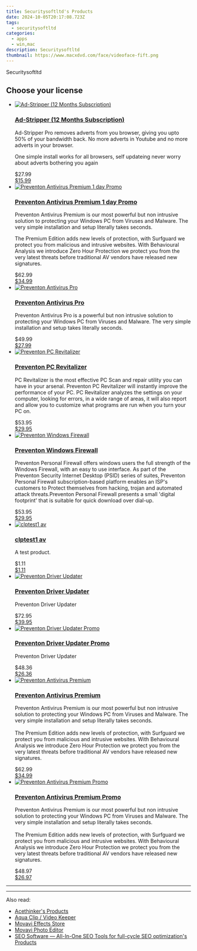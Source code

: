 ```yaml
---
title: Securitysoftltd's Products
date: 2024-10-05T20:17:08.723Z
tags: 
  - securitysoftltd
categories: 
  - apps
  - win,mac
description: Securitysoftltd
thumbnail: https://www.macxdvd.com/face/videoface-fift.png
---
```


Securitysoftltd

<!--__INIT__BEGIN__TAG__PRODUCTS__LIST__-->
<!--__INIT__END__TAG__PRODUCTS__LIST__-->

<!--__INIT__BEGIN__TAG__FEED_PRODUCTS__LIST__-->

## Choose your license

<div class="home-content-container">
  <ul class="home-article-list">
    <li class="home-article-item flex flex-row feedProduct">
      <div class="basis-1/3 lg:basis-1/4 xl:basis-1/5 relative flex justify-center items-center overflow-hidden">
                <a href="https://secure.2checkout.com/order/cart.php?PRODS=4627190&amp;QTY=1&amp;AFFILIATE=108875" class="w-24 h-24 md:w-28 md:h-28 lg:w-32 lg:h-32 xl:w-42 xl:h-42 max-w-24 max-h-24 md:max-w-28 md:max-h-28 lg:max-w-32 lg:max-h-32 xl:max-w-42 xl:max-h-42 -pt-2">
          <img src="https://secure.2checkout.com/images/merchant/41da609c519d77b29be442f8c1105647/products/tray_icon.png" alt="Ad-Stripper (12 Months Subscription)" class="relative w-full h-full rounded-full object-cover dark:brightness-75 -mt-4 p-4">
        </a>
              </div>
      <div class="flex flex-col gap-5 px-7 pb-7 basis-2/3 lg:basis-3/4 xl:basis-4/5  pt-5">
        <h3 class="home-article-title"><a href="https://secure.2checkout.com/order/cart.php?PRODS=4627190&amp;QTY=1&amp;AFFILIATE=108875">Ad-Stripper (12 Months Subscription)</a></h3>
        <div class="home-article-content markdown-body">
                  <html><head></head><body><p>
	Ad-Stripper Pro removes adverts from you browser, giving you upto 50% of your bandwidth back. No more adverts in Youtube and no more adverts in your browser.</p>
<p>
	One simple install works for all browsers, self updateing never worry about adverts bothering you again</p></body></html>                </div>
        <div class="flex flex-row feedProduct-Price">
          <div class="feedProduct-Price--Old">
            <span class="feedProduct-Price--Currency">$</span>27<span class="feedProduct-Price--Cents">.99</span>
          </div>
          <div class="">
            <a href="https://secure.2checkout.com/order/cart.php?PRODS=4627190&amp;QTY=1&amp;AFFILIATE=108875">
            <span class="feedProduct-Price--Currency">$</span>15<span class="feedProduct-Price--Cents">.99</span>
            </a>
          </div>
        </div>
      </div>
    </li>
    <li class="home-article-item flex flex-row feedProduct">
      <div class="basis-1/3 lg:basis-1/4 xl:basis-1/5 relative flex justify-center items-center overflow-hidden">
                <a href="https://secure.2checkout.com/order/cart.php?PRODS=4616258&amp;QTY=1&amp;AFFILIATE=108875" class="w-24 h-24 md:w-28 md:h-28 lg:w-32 lg:h-32 xl:w-42 xl:h-42 max-w-24 max-h-24 md:max-w-28 md:max-h-28 lg:max-w-32 lg:max-h-32 xl:max-w-42 xl:max-h-42 -pt-2">
          <img src="https://secure.2checkout.com/images/merchant/41da609c519d77b29be442f8c1105647/products/1_Preventon_AV_Prem.png" alt="Preventon Antivirus Premium 1 day Promo" class="relative w-full h-full rounded-full object-cover dark:brightness-75 -mt-4 p-4">
        </a>
              </div>
      <div class="flex flex-col gap-5 px-7 pb-7 basis-2/3 lg:basis-3/4 xl:basis-4/5  pt-5">
        <h3 class="home-article-title"><a href="https://secure.2checkout.com/order/cart.php?PRODS=4616258&amp;QTY=1&amp;AFFILIATE=108875">Preventon Antivirus Premium 1 day Promo</a></h3>
        <div class="home-article-content markdown-body">
                  <html><head></head><body><p>
	Preventon Antivirus Premium is our most powerful but non intrusive solution to protecting your Windows PC from Viruses and Malware. The very simple installation and setup literally takes seconds.</p>
<p>
	The Premium Edition adds new levels of protection, with Surfguard we protect you from malicious and intrusive websites. With Behavioural Analysis we introduce Zero Hour Protection we protect you from the very latest threats before traditional AV vendors have released new signatures.</p></body></html>                </div>
        <div class="flex flex-row feedProduct-Price">
          <div class="feedProduct-Price--Old">
            <span class="feedProduct-Price--Currency">$</span>62<span class="feedProduct-Price--Cents">.99</span>
          </div>
          <div class="">
            <a href="https://secure.2checkout.com/order/cart.php?PRODS=4616258&amp;QTY=1&amp;AFFILIATE=108875">
            <span class="feedProduct-Price--Currency">$</span>34<span class="feedProduct-Price--Cents">.99</span>
            </a>
          </div>
        </div>
      </div>
    </li>
    <li class="home-article-item flex flex-row feedProduct">
      <div class="basis-1/3 lg:basis-1/4 xl:basis-1/5 relative flex justify-center items-center overflow-hidden">
                <a href="https://secure.2checkout.com/order/cart.php?PRODS=4612407&amp;QTY=1&amp;AFFILIATE=108875" class="w-24 h-24 md:w-28 md:h-28 lg:w-32 lg:h-32 xl:w-42 xl:h-42 max-w-24 max-h-24 md:max-w-28 md:max-h-28 lg:max-w-32 lg:max-h-32 xl:max-w-42 xl:max-h-42 -pt-2">
          <img src="https://secure.2checkout.com/images/merchant/41da609c519d77b29be442f8c1105647/products/Preventon_AV_Pro.png" alt="Preventon Antivirus Pro" class="relative w-full h-full rounded-full object-cover dark:brightness-75 -mt-4 p-4">
        </a>
              </div>
      <div class="flex flex-col gap-5 px-7 pb-7 basis-2/3 lg:basis-3/4 xl:basis-4/5  pt-5">
        <h3 class="home-article-title"><a href="https://secure.2checkout.com/order/cart.php?PRODS=4612407&amp;QTY=1&amp;AFFILIATE=108875">Preventon Antivirus Pro</a></h3>
        <div class="home-article-content markdown-body">
                  <html><head></head><body><p>
	Preventon Antivirus Pro is a powerful but non intrusive solution to protecting your Windows PC from Viruses and Malware. The very simple installation and setup takes literally seconds.</p></body></html>                </div>
        <div class="flex flex-row feedProduct-Price">
          <div class="feedProduct-Price--Old">
            <span class="feedProduct-Price--Currency">$</span>49<span class="feedProduct-Price--Cents">.99</span>
          </div>
          <div class="">
            <a href="https://secure.2checkout.com/order/cart.php?PRODS=4612407&amp;QTY=1&amp;AFFILIATE=108875">
            <span class="feedProduct-Price--Currency">$</span>27<span class="feedProduct-Price--Cents">.99</span>
            </a>
          </div>
        </div>
      </div>
    </li>
    <li class="home-article-item flex flex-row feedProduct">
      <div class="basis-1/3 lg:basis-1/4 xl:basis-1/5 relative flex justify-center items-center overflow-hidden">
                <a href="https://secure.2checkout.com/order/cart.php?PRODS=4612410&amp;QTY=1&amp;AFFILIATE=108875" class="w-24 h-24 md:w-28 md:h-28 lg:w-32 lg:h-32 xl:w-42 xl:h-42 max-w-24 max-h-24 md:max-w-28 md:max-h-28 lg:max-w-32 lg:max-h-32 xl:max-w-42 xl:max-h-42 -pt-2">
          <img src="https://secure.2checkout.com/images/merchant/41da609c519d77b29be442f8c1105647/products/Preventon_PC_Revitalizer.png" alt="Preventon PC Revitalizer" class="relative w-full h-full rounded-full object-cover dark:brightness-75 -mt-4 p-4">
        </a>
              </div>
      <div class="flex flex-col gap-5 px-7 pb-7 basis-2/3 lg:basis-3/4 xl:basis-4/5  pt-5">
        <h3 class="home-article-title"><a href="https://secure.2checkout.com/order/cart.php?PRODS=4612410&amp;QTY=1&amp;AFFILIATE=108875">Preventon PC Revitalizer</a></h3>
        <div class="home-article-content markdown-body">
                  <html><head></head><body><p>
	PC Revitalizer is the most effective PC Scan and repair utility you can have in your arsenal. Preventon PC Revitalizer will instantly improve the performance of your PC. PC Revitalizer analyzes the settings on your computer, looking for errors, in a wide range of areas, it will also report and allow you to customize what programs are run when you turn your PC on.</p></body></html>                </div>
        <div class="flex flex-row feedProduct-Price">
          <div class="feedProduct-Price--Old">
            <span class="feedProduct-Price--Currency">$</span>53<span class="feedProduct-Price--Cents">.95</span>
          </div>
          <div class="">
            <a href="https://secure.2checkout.com/order/cart.php?PRODS=4612410&amp;QTY=1&amp;AFFILIATE=108875">
            <span class="feedProduct-Price--Currency">$</span>29<span class="feedProduct-Price--Cents">.95</span>
            </a>
          </div>
        </div>
      </div>
    </li>
    <li class="home-article-item flex flex-row feedProduct">
      <div class="basis-1/3 lg:basis-1/4 xl:basis-1/5 relative flex justify-center items-center overflow-hidden">
                <a href="https://secure.2checkout.com/order/cart.php?PRODS=4612409&amp;QTY=1&amp;AFFILIATE=108875" class="w-24 h-24 md:w-28 md:h-28 lg:w-32 lg:h-32 xl:w-42 xl:h-42 max-w-24 max-h-24 md:max-w-28 md:max-h-28 lg:max-w-32 lg:max-h-32 xl:max-w-42 xl:max-h-42 -pt-2">
          <img src="https://secure.2checkout.com/images/merchant/41da609c519d77b29be442f8c1105647/products/PTLWFW.png" alt="Preventon Windows Firewall" class="relative w-full h-full rounded-full object-cover dark:brightness-75 -mt-4 p-4">
        </a>
              </div>
      <div class="flex flex-col gap-5 px-7 pb-7 basis-2/3 lg:basis-3/4 xl:basis-4/5  pt-5">
        <h3 class="home-article-title"><a href="https://secure.2checkout.com/order/cart.php?PRODS=4612409&amp;QTY=1&amp;AFFILIATE=108875">Preventon Windows Firewall</a></h3>
        <div class="home-article-content markdown-body">
                  <html><head></head><body><p>
	Preventon Personal Firewall offers windows users the full strength of the Windows Firewall, with an easy to use interface. As part of the Preventon Security Internet Desktop (PSID) series of suites, Preventon Personal Firewall subscription-based platform enables an ISP's customers to Protect themselves from hacking, trojan and automated attack threats.Preventon Personal Firewall presents a small 'digital footprint' that is suitable for quick download over dial-up.</p></body></html>                </div>
        <div class="flex flex-row feedProduct-Price">
          <div class="feedProduct-Price--Old">
            <span class="feedProduct-Price--Currency">$</span>53<span class="feedProduct-Price--Cents">.95</span>
          </div>
          <div class="">
            <a href="https://secure.2checkout.com/order/cart.php?PRODS=4612409&amp;QTY=1&amp;AFFILIATE=108875">
            <span class="feedProduct-Price--Currency">$</span>29<span class="feedProduct-Price--Cents">.95</span>
            </a>
          </div>
        </div>
      </div>
    </li>
    <li class="home-article-item flex flex-row feedProduct">
      <div class="basis-1/3 lg:basis-1/4 xl:basis-1/5 relative flex justify-center items-center overflow-hidden">
                <a href="https://secure.2checkout.com/order/cart.php?PRODS=4599764&amp;QTY=1&amp;AFFILIATE=108875" class="w-24 h-24 md:w-28 md:h-28 lg:w-32 lg:h-32 xl:w-42 xl:h-42 max-w-24 max-h-24 md:max-w-28 md:max-h-28 lg:max-w-32 lg:max-h-32 xl:max-w-42 xl:max-h-42 -pt-2">
          <img src="https://thmb.techidaily.com/056b5dc5bf38553fc5e62980ac558058cdfef6fae043dca04e140a16eeec969f.jpg" alt="clptest1 av" class="relative w-full h-full rounded-full object-cover dark:brightness-75 -mt-4 p-4">
        </a>
              </div>
      <div class="flex flex-col gap-5 px-7 pb-7 basis-2/3 lg:basis-3/4 xl:basis-4/5  pt-5">
        <h3 class="home-article-title"><a href="https://secure.2checkout.com/order/cart.php?PRODS=4599764&amp;QTY=1&amp;AFFILIATE=108875">clptest1 av</a></h3>
        <div class="home-article-content markdown-body">
                  <html><head></head><body><p>
	A test product.</p></body></html>                </div>
        <div class="flex flex-row feedProduct-Price">
          <div class="feedProduct-Price--Old">
            <span class="feedProduct-Price--Currency">$</span>1<span class="feedProduct-Price--Cents">.11</span>
          </div>
          <div class="">
            <a href="https://secure.2checkout.com/order/cart.php?PRODS=4599764&amp;QTY=1&amp;AFFILIATE=108875">
            <span class="feedProduct-Price--Currency">$</span>1<span class="feedProduct-Price--Cents">.11</span>
            </a>
          </div>
        </div>
      </div>
    </li>
    <li class="home-article-item flex flex-row feedProduct">
      <div class="basis-1/3 lg:basis-1/4 xl:basis-1/5 relative flex justify-center items-center overflow-hidden">
                <a href="https://secure.2checkout.com/order/cart.php?PRODS=4598108&amp;QTY=1&amp;AFFILIATE=108875" class="w-24 h-24 md:w-28 md:h-28 lg:w-32 lg:h-32 xl:w-42 xl:h-42 max-w-24 max-h-24 md:max-w-28 md:max-h-28 lg:max-w-32 lg:max-h-32 xl:max-w-42 xl:max-h-42 -pt-2">
          <img src="https://secure.2checkout.com/images/merchant/41da609c519d77b29be442f8c1105647/products/Preventon_Device_driver.png" alt="Preventon Driver Updater" class="relative w-full h-full rounded-full object-cover dark:brightness-75 -mt-4 p-4">
        </a>
              </div>
      <div class="flex flex-col gap-5 px-7 pb-7 basis-2/3 lg:basis-3/4 xl:basis-4/5  pt-5">
        <h3 class="home-article-title"><a href="https://secure.2checkout.com/order/cart.php?PRODS=4598108&amp;QTY=1&amp;AFFILIATE=108875">Preventon Driver Updater</a></h3>
        <div class="home-article-content markdown-body">
                  <html><head></head><body><p>
	Preventon Driver Updater</p></body></html>                </div>
        <div class="flex flex-row feedProduct-Price">
          <div class="feedProduct-Price--Old">
            <span class="feedProduct-Price--Currency">$</span>72<span class="feedProduct-Price--Cents">.95</span>
          </div>
          <div class="">
            <a href="https://secure.2checkout.com/order/cart.php?PRODS=4598108&amp;QTY=1&amp;AFFILIATE=108875">
            <span class="feedProduct-Price--Currency">$</span>39<span class="feedProduct-Price--Cents">.95</span>
            </a>
          </div>
        </div>
      </div>
    </li>
    <li class="home-article-item flex flex-row feedProduct">
      <div class="basis-1/3 lg:basis-1/4 xl:basis-1/5 relative flex justify-center items-center overflow-hidden">
                <a href="https://secure.2checkout.com/order/cart.php?PRODS=4598114&amp;QTY=1&amp;AFFILIATE=108875" class="w-24 h-24 md:w-28 md:h-28 lg:w-32 lg:h-32 xl:w-42 xl:h-42 max-w-24 max-h-24 md:max-w-28 md:max-h-28 lg:max-w-32 lg:max-h-32 xl:max-w-42 xl:max-h-42 -pt-2">
          <img src="https://secure.2checkout.com/images/merchant/41da609c519d77b29be442f8c1105647/products/1_Preventon_Device_driver.png" alt="Preventon Driver Updater Promo" class="relative w-full h-full rounded-full object-cover dark:brightness-75 -mt-4 p-4">
        </a>
              </div>
      <div class="flex flex-col gap-5 px-7 pb-7 basis-2/3 lg:basis-3/4 xl:basis-4/5  pt-5">
        <h3 class="home-article-title"><a href="https://secure.2checkout.com/order/cart.php?PRODS=4598114&amp;QTY=1&amp;AFFILIATE=108875">Preventon Driver Updater Promo</a></h3>
        <div class="home-article-content markdown-body">
                  <html><head></head><body><p>
	Preventon Driver Updater</p></body></html>                </div>
        <div class="flex flex-row feedProduct-Price">
          <div class="feedProduct-Price--Old">
            <span class="feedProduct-Price--Currency">$</span>48<span class="feedProduct-Price--Cents">.36</span>
          </div>
          <div class="">
            <a href="https://secure.2checkout.com/order/cart.php?PRODS=4598114&amp;QTY=1&amp;AFFILIATE=108875">
            <span class="feedProduct-Price--Currency">$</span>26<span class="feedProduct-Price--Cents">.36</span>
            </a>
          </div>
        </div>
      </div>
    </li>
    <li class="home-article-item flex flex-row feedProduct">
      <div class="basis-1/3 lg:basis-1/4 xl:basis-1/5 relative flex justify-center items-center overflow-hidden">
                <a href="https://secure.2checkout.com/order/cart.php?PRODS=4582360&amp;QTY=1&amp;AFFILIATE=108875" class="w-24 h-24 md:w-28 md:h-28 lg:w-32 lg:h-32 xl:w-42 xl:h-42 max-w-24 max-h-24 md:max-w-28 md:max-h-28 lg:max-w-32 lg:max-h-32 xl:max-w-42 xl:max-h-42 -pt-2">
          <img src="https://secure.2checkout.com/images/merchant/41da609c519d77b29be442f8c1105647/products/Preventon_AV_Prem.png" alt="Preventon Antivirus Premium" class="relative w-full h-full rounded-full object-cover dark:brightness-75 -mt-4 p-4">
        </a>
              </div>
      <div class="flex flex-col gap-5 px-7 pb-7 basis-2/3 lg:basis-3/4 xl:basis-4/5  pt-5">
        <h3 class="home-article-title"><a href="https://secure.2checkout.com/order/cart.php?PRODS=4582360&amp;QTY=1&amp;AFFILIATE=108875">Preventon Antivirus Premium</a></h3>
        <div class="home-article-content markdown-body">
                  <html><head></head><body><p>
	Preventon Antivirus Premium is our most powerful but non intrusive solution to protecting your Windows PC from Viruses and Malware. The very simple installation and setup literally takes seconds.<br>
	<br>
	The Premium Edition adds new levels of protection, with Surfguard we protect you from malicious and intrusive websites. With Behavioural Analysis we introduce Zero Hour Protection we protect you from the very latest threats before traditional AV vendors have released new signatures.</p></body></html>                </div>
        <div class="flex flex-row feedProduct-Price">
          <div class="feedProduct-Price--Old">
            <span class="feedProduct-Price--Currency">$</span>62<span class="feedProduct-Price--Cents">.99</span>
          </div>
          <div class="">
            <a href="https://secure.2checkout.com/order/cart.php?PRODS=4582360&amp;QTY=1&amp;AFFILIATE=108875">
            <span class="feedProduct-Price--Currency">$</span>34<span class="feedProduct-Price--Cents">.99</span>
            </a>
          </div>
        </div>
      </div>
    </li>
    <li class="home-article-item flex flex-row feedProduct">
      <div class="basis-1/3 lg:basis-1/4 xl:basis-1/5 relative flex justify-center items-center overflow-hidden">
                <a href="https://secure.2checkout.com/order/cart.php?PRODS=4582363&amp;QTY=1&amp;AFFILIATE=108875" class="w-24 h-24 md:w-28 md:h-28 lg:w-32 lg:h-32 xl:w-42 xl:h-42 max-w-24 max-h-24 md:max-w-28 md:max-h-28 lg:max-w-32 lg:max-h-32 xl:max-w-42 xl:max-h-42 -pt-2">
          <img src="https://secure.2checkout.com/images/merchant/41da609c519d77b29be442f8c1105647/products/ptl-prem-av-box.png" alt="Preventon Antivirus Premium Promo" class="relative w-full h-full rounded-full object-cover dark:brightness-75 -mt-4 p-4">
        </a>
              </div>
      <div class="flex flex-col gap-5 px-7 pb-7 basis-2/3 lg:basis-3/4 xl:basis-4/5  pt-5">
        <h3 class="home-article-title"><a href="https://secure.2checkout.com/order/cart.php?PRODS=4582363&amp;QTY=1&amp;AFFILIATE=108875">Preventon Antivirus Premium Promo</a></h3>
        <div class="home-article-content markdown-body">
                  <html><head></head><body><p>
	Preventon Antivirus Premium is our most powerful but non intrusive solution to protecting your Windows PC from Viruses and Malware. The very simple installation and setup literally takes seconds.<br>
	<br>
	The Premium Edition adds new levels of protection, with Surfguard we protect you from malicious and intrusive websites. With Behavioural Analysis we introduce Zero Hour Protection we protect you from the very latest threats before traditional AV vendors have released new signatures.</p></body></html>                </div>
        <div class="flex flex-row feedProduct-Price">
          <div class="feedProduct-Price--Old">
            <span class="feedProduct-Price--Currency">$</span>48<span class="feedProduct-Price--Cents">.97</span>
          </div>
          <div class="">
            <a href="https://secure.2checkout.com/order/cart.php?PRODS=4582363&amp;QTY=1&amp;AFFILIATE=108875">
            <span class="feedProduct-Price--Currency">$</span>26<span class="feedProduct-Price--Cents">.97</span>
            </a>
          </div>
        </div>
      </div>
    </li>
  </ul>
</div>

<hr>
<!--__INIT__END__TAG__FEED_PRODUCTS__LIST__-->

<hr>

<ins class="adsbygoogle"
      style="display:block"
      data-ad-client="ca-pub-7571918770474297"
      data-ad-slot="8358498916"
      data-ad-format="auto"
      data-full-width-responsive="true"></ins>

<span class="atpl-alsoreadstyle">Also read:</span>
<div><ul>
<li><a href="https://tools.techidaily.com/acethinker/products/"><u>Acethinker's Products</u></a></li>
<li><a href="https://tools.techidaily.com/acethinker/aquaclip-downloader/"><u>Aqua Clip / Video Keeper</u></a></li>
<li><a href="https://tools.techidaily.com/movavi/effects-store/"><u>Movavi Effects Store</u></a></li>
<li><a href="https://tools.techidaily.com/movavi/photo-editor/"><u>Movavi Photo Editor</u></a></li>
<li><a href="https://tools.techidaily.com/link-assistant/products/"><u>SEO Software — All-In-One SEO Tools for full-cycle SEO optimization's Products</u></a></li>
</ul></div>

